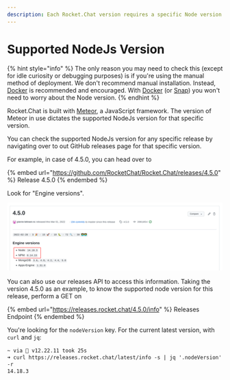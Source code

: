 ```yaml
---
description: Each Rocket.Chat version requires a specific Node version for it to work
---
```


# Supported NodeJs Version

{% hint style="info" %}
The only reason you may need to check this (except for idle curiosity or debugging purposes) is if you're using the manual method of deployment. We don't recommend manual installation. Instead, [Docker](../../../deploy/prepare-for-your-deployment/rapid-deployment-methods/docker-and-docker-compose/) is recommended and encouraged. With [Docker](../../../deploy/prepare-for-your-deployment/rapid-deployment-methods/docker-and-docker-compose/) (or [Snap](../../../deploy/prepare-for-your-deployment/rapid-deployment-methods/snaps/)) you won't need to worry about the Node version.
{% endhint %}

Rocket.Chat is built with [Meteor](https://meteor.com), a JavaScript framework. The version of Meteor in use dictates the supported NodeJs version for that specific version.

You can check the supported NodeJs version for any specific release by navigating over to out GitHub releases page for that specific version.

For example, in case of 4.5.0, you can head over to

{% embed url="https://github.com/RocketChat/Rocket.Chat/releases/4.5.0" %}
Release 4.5.0
{% endembed %}

Look for "Engine versions".

![Supported NodeJs Version](<../../../.gitbook/assets/image (1141).png>)

You can also use our releases API to access this information. Taking the version 4.5.0 as an example, to know the supported node version for this release, perform a GET on

{% embed url="https://releases.rocket.chat/4.5.0/info" %}
Releases Endpoint
{% endembed %}

You're looking for the `nodeVersion` key. For the current latest version, with `curl` and `jq`:

```
~ via  v12.22.11 took 25s
➜ curl https://releases.rocket.chat/latest/info -s | jq '.nodeVersion' -r
14.18.3
```
